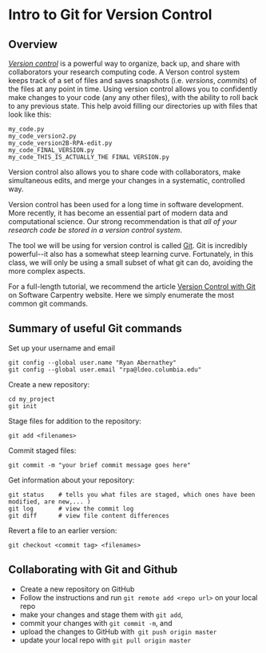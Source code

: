 # Intro to Git for Version Control

## Overview

[_Version control_](https://en.wikipedia.org/wiki/Version_control) is a powerful way to organize, back up, and share with collaborators your research computing code.
A Verson control system keeps track of a set of files and saves snapshots (i.e. _versions_, _commits_) of the files at any point in time. 
Using version control allows you to confidently make changes to your code (any any other files), with the ability to roll back to any previous state. This help avoid filling our directories up with files that look like this:

    my_code.py
    my_code_version2.py
    my_code_version2B-RPA-edit.py
    my_code_FINAL_VERSION.py
    my_code_THIS_IS_ACTUALLY_THE FINAL VERSION.py

Version control also allows you to share code with collaborators, make simultaneous edits, and merge your changes in a systematic, controlled way.

Version control has been used for a long time in software development.
More recently, it has become an essential part of modern data and computational science.
Our strong recommendation is that _all of your research code be stored in a version control system_. 

The tool we will be using for version control is called [Git](https://git-scm.com).
Git is incredibly powerful--it also has a somewhat steep learning curve.
Fortunately, in this class, we will only be using a small subset of what git can do, avoiding the more complex aspects.

For a full-length tutorial, we recommend the article [Version Control with Git](http://swcarpentry.github.io/git-novice/) on Software Carpentry website.
Here we simply enumerate the most common git commands.


## Summary of useful Git commands

Set up your username and email

    git config --global user.name "Ryan Abernathey"
    git config --global user.email "rpa@ldeo.columbia.edu"


Create a new repository:

    cd my_project
    git init      

Stage files for addition to the repository:

    git add <filenames>  

Commit staged files:


    git commit -m "your brief commit message goes here"

Get information about your repository:

    git status    # tells you what files are staged, which ones have been modified, are new,... )
    git log       # view the commit log
    git diff      # view file content differences


Revert a file to an earlier version:

    git checkout <commit tag> <filenames>


## Collaborating with Git and Github

* Create a new repository on GitHub
* Follow the instructions and run `git remote add <repo url>` on your local repo
* make your changes and stage them with `git add`,
* commit your changes with `git commit -m`, and
* upload the changes to GitHub with` git push origin master`
* update your local repo with `git pull origin master`
